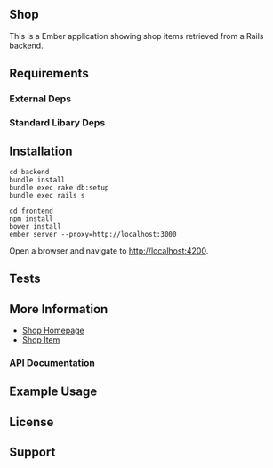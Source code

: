 ## Shop

This is a Ember application showing shop items retrieved from a Rails backend.

## Requirements


### External Deps


### Standard Libary Deps


## Installation

    cd backend
    bundle install
    bundle exec rake db:setup
    bundle exec rails s

    cd frontend
    npm install
    bower install
    ember server --proxy=http://localhost:3000

Open a browser and navigate to
[http://localhost:4200](http://localhost:4200).


## Tests


## More Information

* [Shop Homepage](http://startbootstrap.com/shop-homepage)
* [Shop Item](http://startbootstrap.com/shop-item)

### API Documentation


## Example Usage

## License

## Support
